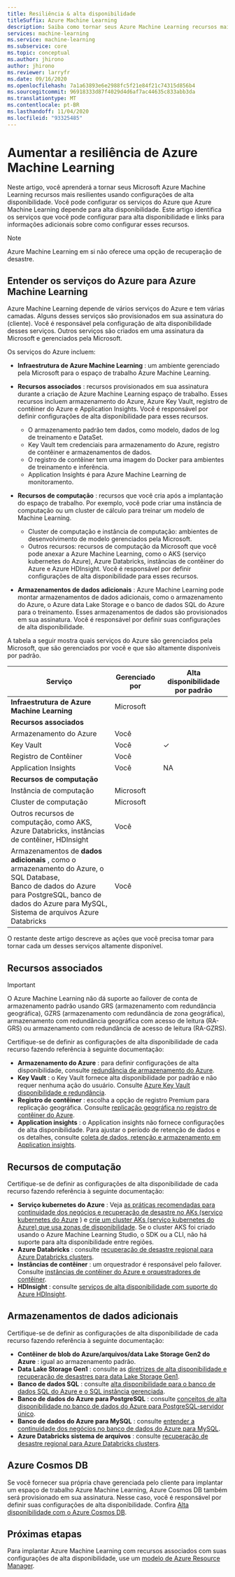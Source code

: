 ```yaml
---
title: Resiliência & alta disponibilidade
titleSuffix: Azure Machine Learning
description: Saiba como tornar seus Azure Machine Learning recursos mais resilientes a interrupções usando uma configuração de alta disponibilidade.
services: machine-learning
ms.service: machine-learning
ms.subservice: core
ms.topic: conceptual
ms.author: jhirono
author: jhirono
ms.reviewer: larryfr
ms.date: 09/16/2020
ms.openlocfilehash: 7a1a63893e6e2988fc5f21e84f21c74315d856b4
ms.sourcegitcommit: 96918333d87f4029d4d6af7ac44635c833abb3da
ms.translationtype: MT
ms.contentlocale: pt-BR
ms.lasthandoff: 11/04/2020
ms.locfileid: "93325485"
---
```

# <a name="increase-azure-machine-learning-resiliency"></a>Aumentar a resiliência de Azure Machine Learning



Neste artigo, você aprenderá a tornar seus Microsoft Azure Machine Learning recursos mais resilientes usando configurações de alta disponibilidade. Você pode configurar os serviços do Azure que Azure Machine Learning depende para alta disponibilidade. Este artigo identifica os serviços que você pode configurar para alta disponibilidade e links para informações adicionais sobre como configurar esses recursos.

> [!NOTE]
> Azure Machine Learning em si não oferece uma opção de recuperação de desastre.

## <a name="understand-azure-services-for-azure-machine-learning"></a>Entender os serviços do Azure para Azure Machine Learning

Azure Machine Learning depende de vários serviços do Azure e tem várias camadas. Alguns desses serviços são provisionados em sua assinatura do (cliente). Você é responsável pela configuração de alta disponibilidade desses serviços. Outros serviços são criados em uma assinatura da Microsoft e gerenciados pela Microsoft. 

Os serviços do Azure incluem:

* **Infraestrutura de Azure Machine Learning** : um ambiente gerenciado pela Microsoft para o espaço de trabalho Azure Machine Learning.

* **Recursos associados** : recursos provisionados em sua assinatura durante a criação de Azure Machine Learning espaço de trabalho. Esses recursos incluem armazenamento do Azure, Azure Key Vault, registro de contêiner do Azure e Application Insights. Você é responsável por definir configurações de alta disponibilidade para esses recursos.
  * O armazenamento padrão tem dados, como modelo, dados de log de treinamento e DataSet.
  * Key Vault tem credenciais para armazenamento do Azure, registro de contêiner e armazenamentos de dados.
  * O registro de contêiner tem uma imagem do Docker para ambientes de treinamento e inferência.
  * Application Insights é para Azure Machine Learning de monitoramento.

* **Recursos de computação** : recursos que você cria após a implantação do espaço de trabalho. Por exemplo, você pode criar uma instância de computação ou um cluster de cálculo para treinar um modelo de Machine Learning.
  * Cluster de computação e instância de computação: ambientes de desenvolvimento de modelo gerenciados pela Microsoft.
  * Outros recursos: recursos de computação da Microsoft que você pode anexar a Azure Machine Learning, como o AKS (serviço kubernetes do Azure), Azure Databricks, instâncias de contêiner do Azure e Azure HDInsight. Você é responsável por definir configurações de alta disponibilidade para esses recursos.

* **Armazenamentos de dados adicionais** : Azure Machine Learning pode montar armazenamentos de dados adicionais, como o armazenamento do Azure, o Azure data Lake Storage e o banco de dados SQL do Azure para o treinamento.  Esses armazenamentos de dados são provisionados em sua assinatura. Você é responsável por definir suas configurações de alta disponibilidade.

A tabela a seguir mostra quais serviços do Azure são gerenciados pela Microsoft, que são gerenciados por você e que são altamente disponíveis por padrão.

| Serviço | Gerenciado por | Alta disponibilidade por padrão |
| ----- | ----- | ----- |
| **Infraestrutura de Azure Machine Learning** | Microsoft | |
| **Recursos associados** |
| Armazenamento do Azure | Você | |
| Key Vault | Você | ✓ |
| Registro de Contêiner | Você | |
| Application Insights | Você | NA |
| **Recursos de computação** |
| Instância de computação | Microsoft |  |
| Cluster de computação | Microsoft |  |
| Outros recursos de computação, como AKS, <br>Azure Databricks, instâncias de contêiner, HDInsight | Você |  |
| Armazenamentos de **dados adicionais** , como o armazenamento do Azure, o SQL Database,<br> Banco de dados do Azure para PostgreSQL, banco de dados do Azure para MySQL, <br>Sistema de arquivos Azure Databricks | Você | |

O restante deste artigo descreve as ações que você precisa tomar para tornar cada um desses serviços altamente disponível.

## <a name="associated-resources"></a>Recursos associados

> [!IMPORTANT]
> O Azure Machine Learning não dá suporte ao failover de conta de armazenamento padrão usando GRS (armazenamento com redundância geográfica), GZRS (armazenamento com redundância de zona geográfica), armazenamento com redundância geográfica com acesso de leitura (RA-GRS) ou armazenamento com redundância de acesso de leitura (RA-GZRS).

Certifique-se de definir as configurações de alta disponibilidade de cada recurso fazendo referência à seguinte documentação:

* **Armazenamento do Azure** : para definir configurações de alta disponibilidade, consulte [redundância de armazenamento do Azure](../storage/common/storage-redundancy.md).
* **Key Vault** : o Key Vault fornece alta disponibilidade por padrão e não requer nenhuma ação do usuário.  Consulte [Azure Key Vault disponibilidade e redundância](../key-vault/general/disaster-recovery-guidance.md).
* **Registro de contêiner** : escolha a opção de registro Premium para replicação geográfica. Consulte [replicação geográfica no registro de contêiner do Azure](../container-registry/container-registry-geo-replication.md).
* **Application insights** : o Application insights não fornece configurações de alta disponibilidade. Para ajustar o período de retenção de dados e os detalhes, consulte [coleta de dados, retenção e armazenamento em Application insights](../azure-monitor/app/data-retention-privacy.md#how-long-is-the-data-kept).

## <a name="compute-resources"></a>Recursos de computação

Certifique-se de definir as configurações de alta disponibilidade de cada recurso fazendo referência à seguinte documentação:

* **Serviço kubernetes do Azure** : Veja [as práticas recomendadas para continuidade dos negócios e recuperação de desastre no AKs (serviço kubernetes do Azure](../aks/operator-best-practices-multi-region.md) ) e [crie um cluster AKs (serviço kubernetes do Azure) que usa zonas de disponibilidade](../aks/availability-zones.md). Se o cluster AKS foi criado usando o Azure Machine Learning Studio, o SDK ou a CLI, não há suporte para alta disponibilidade entre regiões.
* **Azure Databricks** : consulte [recuperação de desastre regional para Azure Databricks clusters](/azure/databricks/scenarios/howto-regional-disaster-recovery).
* **Instâncias de contêiner** : um orquestrador é responsável pelo failover. Consulte [instâncias de contêiner do Azure e orquestradores de contêiner](../container-instances/container-instances-orchestrator-relationship.md).
* **HDInsight** : consulte [serviços de alta disponibilidade com suporte do Azure HDInsight](../hdinsight/hdinsight-high-availability-components.md).

## <a name="additional-data-stores"></a>Armazenamentos de dados adicionais

Certifique-se de definir as configurações de alta disponibilidade de cada recurso fazendo referência à seguinte documentação:

* **Contêiner de blob do Azure/arquivos/data Lake Storage Gen2 do Azure** : igual ao armazenamento padrão.
* **Data Lake Storage Gen1** : consulte as [diretrizes de alta disponibilidade e recuperação de desastres para data Lake Storage Gen1](../data-lake-store/data-lake-store-disaster-recovery-guidance.md).
* **Banco de dados SQL** : consulte [alta disponibilidade para o banco de dados SQL do Azure e o SQL instância gerenciada](../azure-sql/database/high-availability-sla.md).
* **Banco de dados do Azure para PostgreSQL** : consulte [conceitos de alta disponibilidade no banco de dados do Azure para PostgreSQL-servidor único](../postgresql/concepts-high-availability.md).
* **Banco de dados do Azure para MySQL** : consulte [entender a continuidade dos negócios no banco de dados do Azure para MySQL](../mysql/concepts-business-continuity.md).
* **Azure Databricks sistema de arquivos** : consulte [recuperação de desastre regional para Azure Databricks clusters](/azure/databricks/scenarios/howto-regional-disaster-recovery).

## <a name="azure-cosmos-db"></a>Azure Cosmos DB

Se você fornecer sua própria chave gerenciada pelo cliente para implantar um espaço de trabalho Azure Machine Learning, Azure Cosmos DB também será provisionado em sua assinatura. Nesse caso, você é responsável por definir suas configurações de alta disponibilidade. Confira [Alta disponibilidade com o Azure Cosmos DB](../cosmos-db/high-availability.md).

## <a name="next-steps"></a>Próximas etapas

Para implantar Azure Machine Learning com recursos associados com suas configurações de alta disponibilidade, use um [modelo de Azure Resource Manager](https://github.com/Azure/azure-quickstart-templates/tree/master/201-machine-learning-advanced).